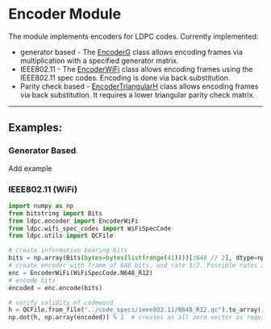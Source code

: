 # Encoder Module
The module implements encoders for LDPC codes. Currently implemented:
   - generator based - The [EncoderG](generator_based_encoder.py) class allows encoding frames via multiplication with a
specified generator matrix.
   - IEEE802.11 - The [EncoderWiFi](ieee802_11_encoder.py) class allows encoding frames using the IEEE802.11 spec codes.
Encoding is done via back substitution.
   - Parity check based - [EncoderTriangularH](h_based_encoder.py) class allows encoding frames via back substitution. It requires a lower triangular parity check matrix.

------
## Examples:
### Generator Based 

Add example

### IEEE802.11 (WiFi)

```python
import numpy as np
from bitstring import Bits
from ldpc.encoder import EncoderWiFi
from ldpc.wifi_spec_codes import WiFiSpecCode
from ldpc.utils import QCFile

# create information bearing bits
bits = np.array(Bits(bytes=bytes(list(range(41))))[:648 // 2], dtype=np.int_)
# create encoder with frame of 648 bits, and rate 1/2. Possible rates and frame sizes are per the ieee802.11n spec.
enc = EncoderWiFi(WiFiSpecCode.N648_R12)
# encode bits
encoded = enc.encode(bits)

# verify validity of codeword
h = QCFile.from_file("../code_specs/ieee802.11/N648_R12.qc").to_array()
np.dot(h, np.array(encoded)) % 2  # creates an all zero vector as required.
```
